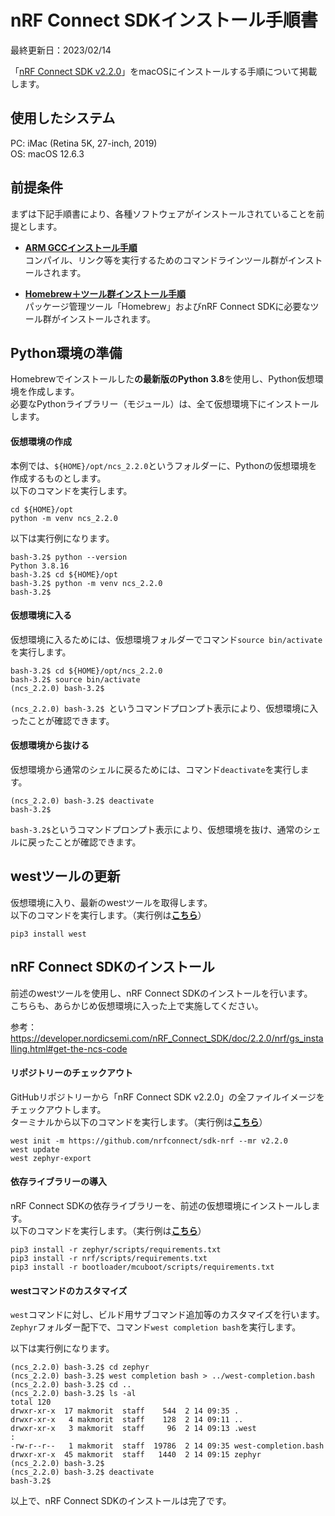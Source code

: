 # nRF Connect SDKインストール手順書

最終更新日：2023/02/14

「[nRF Connect SDK v2.2.0](https://developer.nordicsemi.com/nRF_Connect_SDK/doc/2.2.0/nrf/)」をmacOSにインストールする手順について掲載します。

## 使用したシステム

PC: iMac (Retina 5K, 27-inch, 2019)<br>
OS: macOS 12.6.3

## 前提条件

まずは下記手順書により、各種ソフトウェアがインストールされていることを前提とします。<br>

- <b>[ARM GCCインストール手順](../nRF52840_app/ARMGCCINST.md)</b><br>
コンパイル、リンク等を実行するためのコマンドラインツール群がインストールされます。

- <b>[Homebrew＋ツール群インストール手順](../nRF5340_app/INSTALLBREWTOOL.md)</b><br>
パッケージ管理ツール「Homebrew」およびnRF Connect SDKに必要なツール群がインストールされます。

## Python環境の準備

Homebrewでインストールした<b>の最新版のPython 3.8</b>を使用し、Python仮想環境を作成します。<br>
必要なPythonライブラリー（モジュール）は、全て仮想環境下にインストールします。

#### 仮想環境の作成

本例では、`${HOME}/opt/ncs_2.2.0`というフォルダーに、Pythonの仮想環境を作成するものとします。<br>
以下のコマンドを実行します。

```
cd ${HOME}/opt
python -m venv ncs_2.2.0
```

以下は実行例になります。

```
bash-3.2$ python --version
Python 3.8.16
bash-3.2$ cd ${HOME}/opt
bash-3.2$ python -m venv ncs_2.2.0
bash-3.2$
```

#### 仮想環境に入る

仮想環境に入るためには、仮想環境フォルダーでコマンド`source bin/activate`を実行します。

```
bash-3.2$ cd ${HOME}/opt/ncs_2.2.0
bash-3.2$ source bin/activate
(ncs_2.2.0) bash-3.2$
```

`(ncs_2.2.0) bash-3.2$ `というコマンドプロンプト表示により、仮想環境に入ったことが確認できます。

#### 仮想環境から抜ける

仮想環境から通常のシェルに戻るためには、コマンド`deactivate`を実行します。

```
(ncs_2.2.0) bash-3.2$ deactivate
bash-3.2$
```

`bash-3.2$`というコマンドプロンプト表示により、仮想環境を抜け、通常のシェルに戻ったことが確認できます。

## westツールの更新

仮想環境に入り、最新のwestツールを取得します。<br>
以下のコマンドを実行します。（実行例は<b>[こちら](assets01/install_west.log)</b>）

```
pip3 install west
```

## nRF Connect SDKのインストール

前述のwestツールを使用し、nRF Connect SDKのインストールを行います。<br>
こちらも、あらかじめ仮想環境に入った上で実施してください。

参考：https://developer.nordicsemi.com/nRF_Connect_SDK/doc/2.2.0/nrf/gs_installing.html#get-the-ncs-code

#### リポジトリーのチェックアウト

GitHubリポジトリーから「nRF Connect SDK v2.2.0」の全ファイルイメージをチェックアウトします。<br>
ターミナルから以下のコマンドを実行します。（実行例は<b>[こちら](assets01/west.log)</b>）

```
west init -m https://github.com/nrfconnect/sdk-nrf --mr v2.2.0
west update
west zephyr-export
```

#### 依存ライブラリーの導入

nRF Connect SDKの依存ライブラリーを、前述の仮想環境にインストールします。<br>
以下のコマンドを実行します。（実行例は<b>[こちら](assets01/pip3.log)</b>）

```
pip3 install -r zephyr/scripts/requirements.txt
pip3 install -r nrf/scripts/requirements.txt
pip3 install -r bootloader/mcuboot/scripts/requirements.txt
```

#### westコマンドのカスタマイズ

`west`コマンドに対し、ビルド用サブコマンド追加等のカスタマイズを行います。<br>
`Zephyr`フォルダー配下で、コマンド`west completion bash`を実行します。

以下は実行例になります。

```
(ncs_2.2.0) bash-3.2$ cd zephyr
(ncs_2.2.0) bash-3.2$ west completion bash > ../west-completion.bash
(ncs_2.2.0) bash-3.2$ cd ..
(ncs_2.2.0) bash-3.2$ ls -al
total 120
drwxr-xr-x  17 makmorit  staff    544  2 14 09:35 .
drwxr-xr-x   4 makmorit  staff    128  2 14 09:11 ..
drwxr-xr-x   3 makmorit  staff     96  2 14 09:13 .west
:
-rw-r--r--   1 makmorit  staff  19786  2 14 09:35 west-completion.bash
drwxr-xr-x  45 makmorit  staff   1440  2 14 09:15 zephyr
(ncs_2.2.0) bash-3.2$
(ncs_2.2.0) bash-3.2$ deactivate
bash-3.2$
```

以上で、nRF Connect SDKのインストールは完了です。

